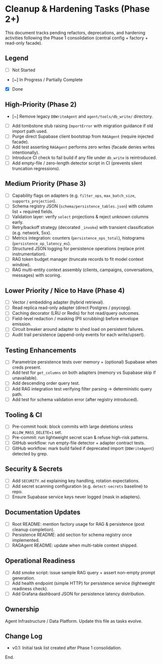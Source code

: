 Cleanup & Hardening Tasks (Phase 2+)
===================================

This document tracks pending refactors, deprecations, and hardening activities following the Phase 1 consolidation (central config + factory + read-only facade).

Legend
------
- [ ] Not Started
- [~] In Progress / Partially Complete
- [x] Done

High-Priority (Phase 2)
-----------------------
- [~] Remove legacy `DBWriteAgent` and `agent/tools/db_write/` directory.
- [ ] Add tombstone stub raising `ImportError` with migration guidance if old import path used.
- [ ] Purge direct Supabase client bootstrap from `RAGAgent` (require injected facade).
- [ ] Add test asserting `RAGAgent` performs zero writes (facade denies writes intentionally).
- [ ] Introduce CI check to fail build if any file under `db_write` is reintroduced.
- [ ] Add empty-file / zero-length detector script in CI (prevents silent truncation regressions).

Medium Priority (Phase 3)
------------------------
- [ ] Capability flags on adapters (e.g. `filter_ops`, `max_batch_size`, `supports_projection`).
- [ ] Schema registry JSON (`schema/persistence_tables.json`) with column list + required fields.
- [ ] Validation layer: verify `select` projections & reject unknown columns early.
- [ ] Retry/backoff strategy (decorated `_invoke`) with transient classification (e.g. network, 5xx).
- [ ] Metrics integration: counters (`persistence_ops_total`), histograms (`persistence_op_latency_ms`).
- [ ] Structured JSON logging for persistence operations (replace print instrumentation).
- [ ] RAG token budget manager (truncate records to fit model context window).
- [ ] RAG multi-entity context assembly (clients, campaigns, conversations, messages) with scoring.

Lower Priority / Nice to Have (Phase 4)
--------------------------------------
- [ ] Vector / embedding adapter (hybrid retrieval).
- [ ] Read replica read-only adapter (direct Postgres / psycopg).
- [ ] Caching decorator (LRU or Redis) for hot read/query outcomes.
- [ ] Field-level redaction / masking (PII scrubbing) before envelope emission.
- [ ] Circuit breaker around adapter to shed load on persistent failures.
- [ ] Audit trail persistence (append-only events for each write/upsert).

Testing Enhancements
--------------------
- [ ] Parametrize persistence tests over memory + (optional) Supabase when creds present.
- [ ] Add test for `get_columns` on both adapters (memory vs Supabase skip if unavailable).
- [ ] Add descending order query test.
- [ ] Add RAG integration test verifying filter parsing -> deterministic query path.
- [ ] Add test for schema validation error (after registry introduced).

Tooling & CI
------------
- [ ] Pre-commit hook: block commits with large deletions unless `ALLOW_MASS_DELETE=1` set.
- [ ] Pre-commit: run lightweight secret scan & refuse high-risk patterns.
- [ ] GitHub workflow: run empty-file detector + adapter contract tests.
- [ ] GitHub workflow: mark build failed if deprecated import (`DBWriteAgent`) detected by grep.

Security & Secrets
------------------
- [ ] Add `SECURITY.md` explaining key handling, rotation expectations.
- [ ] Add secret scanning configuration (e.g. `detect-secrets` baseline) to repo.
- [ ] Ensure Supabase service keys never logged (mask in adapters).

Documentation Updates
---------------------
- [ ] Root README: mention factory usage for RAG & persistence (post cleanup completion).
- [ ] Persistence README: add section for schema registry once implemented.
- [ ] RAGAgent README: update when multi-table context shipped.

Operational Readiness
---------------------
- [ ] Add smoke script: issue sample RAG query + assert non-empty prompt generation.
- [ ] Add health endpoint (simple HTTP) for persistence service (lightweight readiness check).
- [ ] Add Grafana dashboard JSON for persistence latency distribution.

Ownership
---------
Agent Infrastructure / Data Platform. Update this file as tasks evolve.

Change Log
----------
- v0.1: Initial task list created after Phase 1 consolidation.

End.
